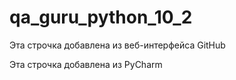 # qa_guru_python_10_2

Эта строчка добавлена из веб-интерфейса GitHub

Эта строчка добавлена из PyCharm

